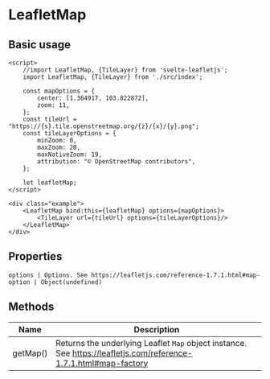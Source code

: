 # LeafletMap

## Basic usage
```example height:400
<script>
    //import LeafletMap, {TileLayer} from 'svelte-leafletjs';
    import LeafletMap, {TileLayer} from './src/index';

    const mapOptions = {
        center: [1.364917, 103.822872],
        zoom: 11,
    };
    const tileUrl = "https://{s}.tile.openstreetmap.org/{z}/{x}/{y}.png";
    const tileLayerOptions = {
        minZoom: 0,
        maxZoom: 20,
        maxNativeZoom: 19,
        attribution: "© OpenStreetMap contributors",
    };

    let leafletMap;
</script>

<div class="example">
    <LeafletMap bind:this={leafletMap} options={mapOptions}>
        <TileLayer url={tileUrl} options={tileLayerOptions}/>
    </LeafletMap>
</div>
```

## Properties
```properties
options | Options. See https://leafletjs.com/reference-1.7.1.html#map-option | Object(undefined)
```

## Methods

| Name     | Description |
|----------|-------------|
| getMap() | Returns the underlying Leaflet `Map` object instance. See https://leafletjs.com/reference-1.7.1.html#map-factory |
